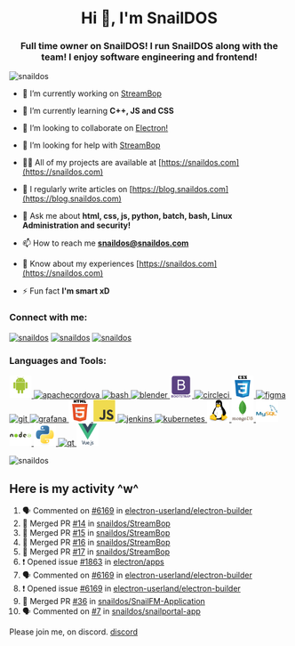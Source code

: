<h1 align="center">Hi 👋, I'm SnailDOS</h1>
<h3 align="center">Full time owner on SnailDOS! I run SnailDOS along with the team! I enjoy software engineering and frontend!</h3>

<p align="left"> <img src="https://komarev.com/ghpvc/?username=snaildos&label=Profile%20views&color=0e75b6&style=flat" alt="snaildos" /> </p>

- 🔭 I’m currently working on [StreamBop](https://snaildos.com/streambop)

- 🌱 I’m currently learning **C++, JS and CSS**

- 👯 I’m looking to collaborate on [Electron!](https://github.com/electron)

- 🤝 I’m looking for help with [StreamBop](https://github.com/snaildos/StreamBop)

- 👨‍💻 All of my projects are available at [https://snaildos.com](https://snaildos.com)

- 📝 I regularly write articles on [https://blog.snaildos.com](https://blog.snaildos.com)

- 💬 Ask me about **html, css, js, python, batch, bash, Linux Administration and security!**

- 📫 How to reach me **snaildos@snaildos.com**

- 📄 Know about my experiences [https://snaildos.com](https://snaildos.com)

- ⚡ Fun fact **I'm smart xD**

<h3 align="left">Connect with me:</h3>
<p align="left">
<a href="https://codepen.io/snaildos" target="blank"><img align="center" src="https://raw.githubusercontent.com/rahuldkjain/github-profile-readme-generator/master/src/images/icons/Social/codepen.svg" alt="snaildos" height="30" width="40" /></a>
<a href="https://twitter.com/snaildos" target="blank"><img align="center" src="https://raw.githubusercontent.com/rahuldkjain/github-profile-readme-generator/master/src/images/icons/Social/twitter.svg" alt="snaildos" height="30" width="40" /></a>
<a href="https://www.youtube.com/c/snaildos" target="blank"><img align="center" src="https://raw.githubusercontent.com/rahuldkjain/github-profile-readme-generator/master/src/images/icons/Social/youtube.svg" alt="snaildos" height="30" width="40" /></a>
</p>

<h3 align="left">Languages and Tools:</h3>
<p align="left"> <a href="https://developer.android.com" target="_blank"> <img src="https://raw.githubusercontent.com/devicons/devicon/master/icons/android/android-original-wordmark.svg" alt="android" width="40" height="40"/> </a> <a href="https://cordova.apache.org/" target="_blank"> <img src="https://www.vectorlogo.zone/logos/apache_cordova/apache_cordova-icon.svg" alt="apachecordova" width="40" height="40"/> </a> <a href="https://www.gnu.org/software/bash/" target="_blank"> <img src="https://www.vectorlogo.zone/logos/gnu_bash/gnu_bash-icon.svg" alt="bash" width="40" height="40"/> </a> <a href="https://www.blender.org/" target="_blank"> <img src="https://download.blender.org/branding/community/blender_community_badge_white.svg" alt="blender" width="40" height="40"/> </a> <a href="https://getbootstrap.com" target="_blank"> <img src="https://raw.githubusercontent.com/devicons/devicon/master/icons/bootstrap/bootstrap-plain-wordmark.svg" alt="bootstrap" width="40" height="40"/> </a> <a href="https://circleci.com" target="_blank"> <img src="https://www.vectorlogo.zone/logos/circleci/circleci-icon.svg" alt="circleci" width="40" height="40"/> </a> <a href="https://www.w3schools.com/css/" target="_blank"> <img src="https://raw.githubusercontent.com/devicons/devicon/master/icons/css3/css3-original-wordmark.svg" alt="css3" width="40" height="40"/> </a> <a href="https://www.figma.com/" target="_blank"> <img src="https://www.vectorlogo.zone/logos/figma/figma-icon.svg" alt="figma" width="40" height="40"/> </a> <a href="https://git-scm.com/" target="_blank"> <img src="https://www.vectorlogo.zone/logos/git-scm/git-scm-icon.svg" alt="git" width="40" height="40"/> </a> <a href="https://grafana.com" target="_blank"> <img src="https://www.vectorlogo.zone/logos/grafana/grafana-icon.svg" alt="grafana" width="40" height="40"/> </a> <a href="https://www.w3.org/html/" target="_blank"> <img src="https://raw.githubusercontent.com/devicons/devicon/master/icons/html5/html5-original-wordmark.svg" alt="html5" width="40" height="40"/> </a> <a href="https://developer.mozilla.org/en-US/docs/Web/JavaScript" target="_blank"> <img src="https://raw.githubusercontent.com/devicons/devicon/master/icons/javascript/javascript-original.svg" alt="javascript" width="40" height="40"/> </a> <a href="https://www.jenkins.io" target="_blank"> <img src="https://www.vectorlogo.zone/logos/jenkins/jenkins-icon.svg" alt="jenkins" width="40" height="40"/> </a> <a href="https://kubernetes.io" target="_blank"> <img src="https://www.vectorlogo.zone/logos/kubernetes/kubernetes-icon.svg" alt="kubernetes" width="40" height="40"/> </a> <a href="https://www.linux.org/" target="_blank"> <img src="https://raw.githubusercontent.com/devicons/devicon/master/icons/linux/linux-original.svg" alt="linux" width="40" height="40"/> </a> <a href="https://www.mongodb.com/" target="_blank"> <img src="https://raw.githubusercontent.com/devicons/devicon/master/icons/mongodb/mongodb-original-wordmark.svg" alt="mongodb" width="40" height="40"/> </a> <a href="https://www.mysql.com/" target="_blank"> <img src="https://raw.githubusercontent.com/devicons/devicon/master/icons/mysql/mysql-original-wordmark.svg" alt="mysql" width="40" height="40"/> </a> <a href="https://nodejs.org" target="_blank"> <img src="https://raw.githubusercontent.com/devicons/devicon/master/icons/nodejs/nodejs-original-wordmark.svg" alt="nodejs" width="40" height="40"/> </a> <a href="https://www.python.org" target="_blank"> <img src="https://raw.githubusercontent.com/devicons/devicon/master/icons/python/python-original.svg" alt="python" width="40" height="40"/> </a> <a href="https://www.qt.io/" target="_blank"> <img src="https://upload.wikimedia.org/wikipedia/commons/0/0b/Qt_logo_2016.svg" alt="qt" width="40" height="40"/> </a> <a href="https://vuejs.org/" target="_blank"> <img src="https://raw.githubusercontent.com/devicons/devicon/master/icons/vuejs/vuejs-original-wordmark.svg" alt="vuejs" width="40" height="40"/> </a> </p>

<p><img align="center" src="https://github-readme-stats.vercel.app/api/top-langs?username=snaildos&show_icons=true&locale=en&layout=compact" alt="snaildos" /></p>

## Here is my activity ^w^
<!--START_SECTION:activity-->
1. 🗣 Commented on [#6169](https://github.com/electron-userland/electron-builder/issues/6169) in [electron-userland/electron-builder](https://github.com/electron-userland/electron-builder)
2. 🎉 Merged PR [#14](https://github.com/snaildos/StreamBop/pull/14) in [snaildos/StreamBop](https://github.com/snaildos/StreamBop)
3. 🎉 Merged PR [#15](https://github.com/snaildos/StreamBop/pull/15) in [snaildos/StreamBop](https://github.com/snaildos/StreamBop)
4. 🎉 Merged PR [#16](https://github.com/snaildos/StreamBop/pull/16) in [snaildos/StreamBop](https://github.com/snaildos/StreamBop)
5. 🎉 Merged PR [#17](https://github.com/snaildos/StreamBop/pull/17) in [snaildos/StreamBop](https://github.com/snaildos/StreamBop)
6. ❗️ Opened issue [#1863](https://github.com/electron/apps/issues/1863) in [electron/apps](https://github.com/electron/apps)
7. 🗣 Commented on [#6169](https://github.com/electron-userland/electron-builder/issues/6169) in [electron-userland/electron-builder](https://github.com/electron-userland/electron-builder)
8. ❗️ Opened issue [#6169](https://github.com/electron-userland/electron-builder/issues/6169) in [electron-userland/electron-builder](https://github.com/electron-userland/electron-builder)
9. 🎉 Merged PR [#36](https://github.com/snaildos/SnailFM-Application/pull/36) in [snaildos/SnailFM-Application](https://github.com/snaildos/SnailFM-Application)
10. 🗣 Commented on [#7](https://github.com/snaildos/snailportal-app/issues/7) in [snaildos/snailportal-app](https://github.com/snaildos/snailportal-app)
<!--END_SECTION:activity-->
Please join me, on discord.
[discord](https://invite.gg/snaildos)
